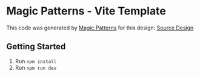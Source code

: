 # Magic Patterns - Vite Template

This code was generated by [Magic Patterns](https://magicpatterns.com) for this design: [Source Design](https://www.magicpatterns.com/c/hmizswvpwsv9rpc5p1nokh)

## Getting Started

1. Run `npm install`
2. Run `npm run dev`
